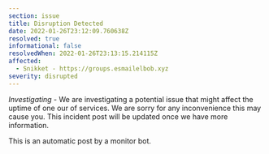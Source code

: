 ```yaml
---
section: issue
title: Disruption Detected
date: 2022-01-26T23:12:09.760638Z
resolved: true
informational: false
resolvedWhen: 2022-01-26T23:13:15.214115Z
affected:
  - Snikket - https://groups.esmailelbob.xyz
severity: disrupted
---
```

*Investigating* - We are investigating a potential issue that might affect the uptime of one our of services. We are sorry for any inconvenience this may cause you. This incident post will be updated once we have more information.

This is an automatic post by a monitor bot.
        